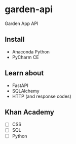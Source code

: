 # garden-api
Garden App API

## Install
* Anaconda Python
* PyCharm CE


## Learn about
* FastAPI
* SQLAlchemy
* HTTP (and response codes)

## Khan Academy
- [ ] CSS
- [ ] SQL
- [ ] Python